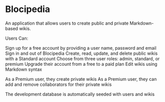 <h1>Blocipedia</h1>

An application that allows users to create public and private Markdown-based wikis.

Users Can:

Sign up for a free account by providing a user name, password and email
Sign in and out of Blocipedia
Create, read, update, and delete public wikis with a Standard account
Choose from three user roles: admin, standard, or premium
Upgrade their account from a free to a paid plan
Edit wikis using Markdown syntax

As a Premium user, they create private wikis
As a Premium user, they can add and remove collaborators for their private wikis

The development database is automatically seeded with users and wikis
